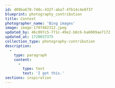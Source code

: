 ```yaml
---
id: d09ba678-748c-432f-aba7-4fb14c4e8f37
blueprint: photography_contribution
title: Context
photographer_name: 'Bing images'
image: image-1707482312.jpeg
updated_by: 46c097c5-771c-49e2-b8c6-ba6009ae7172
updated_at: 1720037375
collection_type: photography-contribution
description:
  -
    type: paragraph
    content:
      -
        type: text
        text: 'I got this.'
sections: inspiration
---
```

